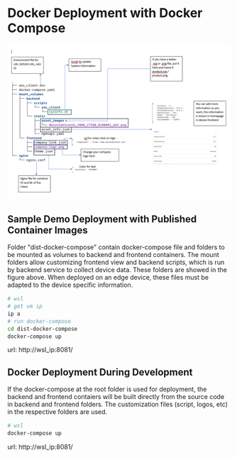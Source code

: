 # Docker Deployment with Docker Compose

![plot](./images/docker-compose-structure.png)


## Sample Demo Deployment with Published Container Images

Folder "dist-docker-compose" contain docker-compose file and folders to be mounted as volumes to backend and frontend containers. 
The mount folders allow customizing frontend view and backend scripts, which is run by backend service to collect device data. 
These folders are showed in the figure above. When deployed on an edge device, these files must be adapted to the device specific 
information.

```bash
# wsl
# get vm ip
ip a
# run docker-compose
cd dist-docker-compose
docker-compose up
```

url: http://wsl_ip:8081/


## Docker Deployment During Development

If the docker-compose at the root folder is used for deployment, the backend and frontend contaiers will be built directly from 
the source code in backend and frontend folders. The customization files (script, logos, etc) in the respective folders are used.

```bash
# wsl
docker-compose up
```

url: http://wsl_ip:8081/
